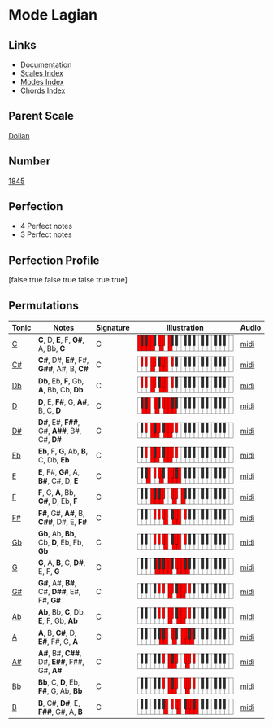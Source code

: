 # Mode Lagian

## Links

- [Documentation](index.md)
- [Scales Index](Scales.md)
- [Modes Index](Modes.md)
- [Chords Index](Chords.md)

## Parent Scale

[Dolian](ScaleDolian.md)

## Number

[1845](https://ianring.com/musictheory/scales/1845)

## Perfection

- 4 Perfect notes
- 3 Perfect notes

## Perfection Profile

[false true false true false true true]

## Permutations

| Tonic | Notes | Signature | Illustration | Audio |
|-------|-------|-----------|--------------|-------|
| [C](ModeCNaturalLagian.md) | **C**, D, **E**, F, **G#**, A, Bb, **C** | C | ![CNaturalLagian](ModeCNaturalLagian.png) | [midi](https://github.com/edipermadi/music/blob/main/docs/ModeCNaturalLagian.mid?raw=true) |
| [C#](ModeCSharpLagian.md) | **C#**, D#, **E#**, F#, **G##**, A#, B, **C#** | C | ![CSharpLagian](ModeCSharpLagian.png) | [midi](https://github.com/edipermadi/music/blob/main/docs/ModeCSharpLagian.mid?raw=true) |
| [Db](ModeDFlatLagian.md) | **Db**, Eb, **F**, Gb, **A**, Bb, Cb, **Db** | C | ![DFlatLagian](ModeDFlatLagian.png) | [midi](https://github.com/edipermadi/music/blob/main/docs/ModeDFlatLagian.mid?raw=true) |
| [D](ModeDNaturalLagian.md) | **D**, E, **F#**, G, **A#**, B, C, **D** | C | ![DNaturalLagian](ModeDNaturalLagian.png) | [midi](https://github.com/edipermadi/music/blob/main/docs/ModeDNaturalLagian.mid?raw=true) |
| [D#](ModeDSharpLagian.md) | **D#**, E#, **F##**, G#, **A##**, B#, C#, **D#** | C | ![DSharpLagian](ModeDSharpLagian.png) | [midi](https://github.com/edipermadi/music/blob/main/docs/ModeDSharpLagian.mid?raw=true) |
| [Eb](ModeEFlatLagian.md) | **Eb**, F, **G**, Ab, **B**, C, Db, **Eb** | C | ![EFlatLagian](ModeEFlatLagian.png) | [midi](https://github.com/edipermadi/music/blob/main/docs/ModeEFlatLagian.mid?raw=true) |
| [E](ModeENaturalLagian.md) | **E**, F#, **G#**, A, **B#**, C#, D, **E** | C | ![ENaturalLagian](ModeENaturalLagian.png) | [midi](https://github.com/edipermadi/music/blob/main/docs/ModeENaturalLagian.mid?raw=true) |
| [F](ModeFNaturalLagian.md) | **F**, G, **A**, Bb, **C#**, D, Eb, **F** | C | ![FNaturalLagian](ModeFNaturalLagian.png) | [midi](https://github.com/edipermadi/music/blob/main/docs/ModeFNaturalLagian.mid?raw=true) |
| [F#](ModeFSharpLagian.md) | **F#**, G#, **A#**, B, **C##**, D#, E, **F#** | C | ![FSharpLagian](ModeFSharpLagian.png) | [midi](https://github.com/edipermadi/music/blob/main/docs/ModeFSharpLagian.mid?raw=true) |
| [Gb](ModeGFlatLagian.md) | **Gb**, Ab, **Bb**, Cb, **D**, Eb, Fb, **Gb** | C | ![GFlatLagian](ModeGFlatLagian.png) | [midi](https://github.com/edipermadi/music/blob/main/docs/ModeGFlatLagian.mid?raw=true) |
| [G](ModeGNaturalLagian.md) | **G**, A, **B**, C, **D#**, E, F, **G** | C | ![GNaturalLagian](ModeGNaturalLagian.png) | [midi](https://github.com/edipermadi/music/blob/main/docs/ModeGNaturalLagian.mid?raw=true) |
| [G#](ModeGSharpLagian.md) | **G#**, A#, **B#**, C#, **D##**, E#, F#, **G#** | C | ![GSharpLagian](ModeGSharpLagian.png) | [midi](https://github.com/edipermadi/music/blob/main/docs/ModeGSharpLagian.mid?raw=true) |
| [Ab](ModeAFlatLagian.md) | **Ab**, Bb, **C**, Db, **E**, F, Gb, **Ab** | C | ![AFlatLagian](ModeAFlatLagian.png) | [midi](https://github.com/edipermadi/music/blob/main/docs/ModeAFlatLagian.mid?raw=true) |
| [A](ModeANaturalLagian.md) | **A**, B, **C#**, D, **E#**, F#, G, **A** | C | ![ANaturalLagian](ModeANaturalLagian.png) | [midi](https://github.com/edipermadi/music/blob/main/docs/ModeANaturalLagian.mid?raw=true) |
| [A#](ModeASharpLagian.md) | **A#**, B#, **C##**, D#, **E##**, F##, G#, **A#** | C | ![ASharpLagian](ModeASharpLagian.png) | [midi](https://github.com/edipermadi/music/blob/main/docs/ModeASharpLagian.mid?raw=true) |
| [Bb](ModeBFlatLagian.md) | **Bb**, C, **D**, Eb, **F#**, G, Ab, **Bb** | C | ![BFlatLagian](ModeBFlatLagian.png) | [midi](https://github.com/edipermadi/music/blob/main/docs/ModeBFlatLagian.mid?raw=true) |
| [B](ModeBNaturalLagian.md) | **B**, C#, **D#**, E, **F##**, G#, A, **B** | C | ![BNaturalLagian](ModeBNaturalLagian.png) | [midi](https://github.com/edipermadi/music/blob/main/docs/ModeBNaturalLagian.mid?raw=true) |
